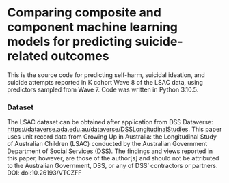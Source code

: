 # Comparing composite and component machine learning models for predicting suicide-related outcomes

This is the source code for predicting self-harm, suicidal ideation, and suicide attempts reported in K cohort Wave 8 of the LSAC data, using predictors sampled from Wave 7.
Code was written in Python 3.10.5.

### Dataset
The LSAC dataset can be obtained after application from DSS Dataverse: https://dataverse.ada.edu.au/dataverse/DSSLongitudinalStudies. 
This paper uses unit record data from Growing Up in Australia: the Longitudinal Study of Australian Children (LSAC) conducted by the Australian Government Department of Social Services (DSS). The findings and views reported in this paper, however, are those of the author[s] and should not be attributed to the Australian Government, DSS, or any of DSS’ contractors or partners. DOI: doi:10.26193/VTCZFF


